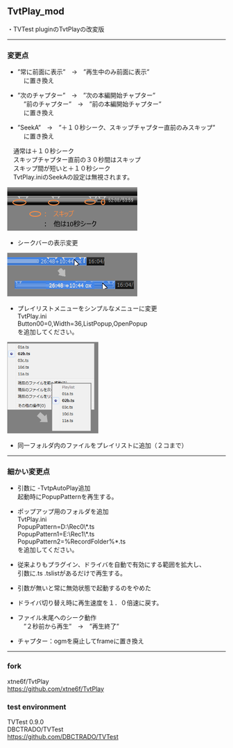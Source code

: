 ﻿
## TvtPlay_mod
   ・TVTest pluginのTvtPlayの改変版


-------------------------------------------------------------------------
### 変更点

* ”常に前面に表示”　→　”再生中のみ前面に表示”  
　に置き換え  


* ”次のチャプター”　→　”次の本編開始チャプター”  
　”前のチャプター”　→　”前の本編開始チャプター”  
　に置き換え


* ”SeekA”　→　”＋１０秒シーク、スキップチャプター直前のみスキップ”  
　に置き換え  

　通常は＋１０秒シーク  
　スキップチャプター直前の３０秒間はスキップ  
　スキップ間が短いと＋１０秒シーク  
　TvtPlay.iniのSeekAの設定は無視されます。  

![SeekA](./TvtPlay_mod_SeekA.png)


* シークバーの表示変更  

![SeekBar](./TvtPlay_mod_SeekBar.png)  


* プレイリストメニューをシンプルなメニューに変更  
TvtPlay.ini  
Button00=0,Width=36,ListPopup,OpenPopup  
を追加してください。


![Playlist](./TvtPlay_mod_Playlist.png)  

 
* 同一フォルダ内のファイルをプレイリストに追加（２コまで）  



-------------------------------------------------------------------------
### 細かい変更点

* 引数に -TvtpAutoPlay追加  
起動時にPopupPatternを再生する。


* ポップアップ用のフォルダを追加  
TvtPlay.ini  
PopupPattern=D:\Rec0\\\*.ts  
PopupPattern1=E:\Rec1\\\*.ts  
PopupPattern2=%RecordFolder%*.ts  
を追加してください。


* 従来よりもプラグイン、ドライバを自動で有効にする範囲を拡大し、  
  引数に.ts .tslistがあるだけで再生する。  
  

* 引数が無いと常に無効状態で起動するのをやめた


* ドライバ切り替え時に再生速度を１．０倍速に戻す。  


* ファイル末尾へのシーク動作  
　”２秒前から再生”　→　”再生終了”


* チャプター：ogmを廃止してframeに置き換え



-------------------------------------------------------------------------
### fork  

xtne6f/TvtPlay  
<https://github.com/xtne6f/TvtPlay>  


### test environment  

TVTest 0.9.0  
DBCTRADO/TVTest  
<https://github.com/DBCTRADO/TVTest>  



